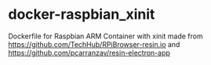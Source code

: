 # docker-raspbian_xinit

Dockerfile for Raspbian ARM Container with xinit made from https://github.com/TechHub/RPiBrowser-resin.io and https://github.com/pcarranzav/resin-electron-app
